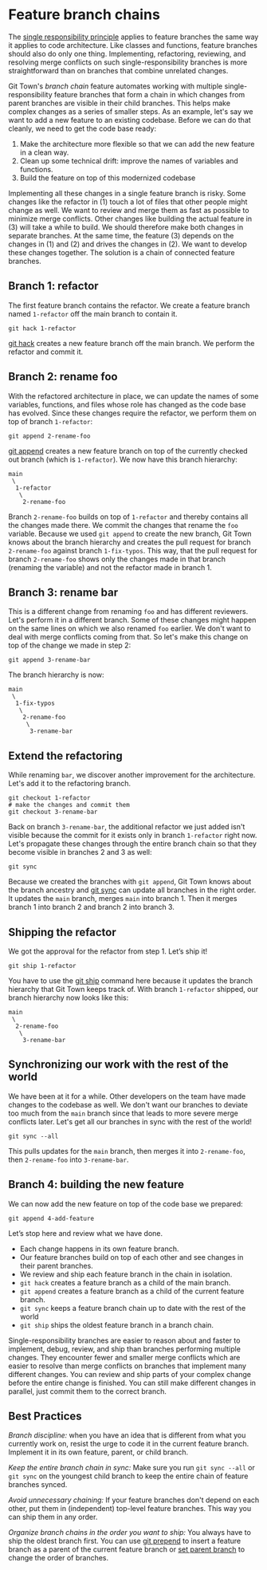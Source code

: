 # Feature branch chains

The
[single responsibility principle](https://en.wikipedia.org/wiki/Single-responsibility_principle)
applies to feature branches the same way it applies to code architecture. Like
classes and functions, feature branches should also do only one thing.
Implementing, refactoring, reviewing, and resolving merge conflicts on such
single-responsibility branches is more straightforward than on branches that
combine unrelated changes.

Git Town's _branch chain_ feature automates working with multiple
single-responsibility feature branches that form a chain in which changes from
parent branches are visible in their child branches. This helps make complex
changes as a series of smaller steps. As an example, let's say we want to add a
new feature to an existing codebase. Before we can do that cleanly, we need to
get the code base ready:

1. Make the architecture more flexible so that we can add the new feature in a
   clean way.
2. Clean up some technical drift: improve the names of variables and functions.
3. Build the feature on top of this modernized codebase

Implementing all these changes in a single feature branch is risky. Some changes
like the refactor in (1) touch a lot of files that other people might change as
well. We want to review and merge them as fast as possible to minimize merge
conflicts. Other changes like building the actual feature in (3) will take a
while to build. We should therefore make both changes in separate branches. At
the same time, the feature (3) depends on the changes in (1) and (2) and drives
the changes in (2). We want to develop these changes together. The solution is a
chain of connected feature branches.

## Branch 1: refactor

The first feature branch contains the refactor. We create a feature branch named
`1-refactor` off the main branch to contain it.

```
git hack 1-refactor
```

[git hack](commands/hack.md) creates a new feature branch off the main branch.
We perform the refactor and commit it.

## Branch 2: rename foo

With the refactored architecture in place, we can update the names of some
variables, functions, and files whose role has changed as the code base has
evolved. Since these changes require the refactor, we perform them on top of
branch `1-refactor`:

```
git append 2-rename-foo
```

[git append](commands/append.md) creates a new feature branch on top of the
currently checked out branch (which is `1-refactor`). We now have this branch
hierarchy:

```
main
 \
  1-refactor
   \
    2-rename-foo
```

Branch `2-rename-foo` builds on top of `1-refactor` and thereby contains all the
changes made there. We commit the changes that rename the `foo` variable.
Because we used `git append` to create the new branch, Git Town knows about the
branch hierarchy and creates the pull request for branch `2-rename-foo` against
branch `1-fix-typos`. This way, that the pull request for branch `2-rename-foo`
shows only the changes made in that branch (renaming the variable) and not the
refactor made in branch 1.

## Branch 3: rename bar

This is a different change from renaming `foo` and has different reviewers.
Let's perform it in a different branch. Some of these changes might happen on
the same lines on which we also renamed `foo` earlier. We don't want to deal
with merge conflicts coming from that. So let's make this change on top of the
change we made in step 2:

```
git append 3-rename-bar
```

The branch hierarchy is now:

```
main
 \
  1-fix-typos
   \
    2-rename-foo
     \
      3-rename-bar
```

## Extend the refactoring

While renaming `bar`, we discover another improvement for the architecture.
Let's add it to the refactoring branch.

```
git checkout 1-refactor
# make the changes and commit them
git checkout 3-rename-bar
```

Back on branch `3-rename-bar`, the additional refactor we just added isn't
visible because the commit for it exists only in branch `1-refactor` right now.
Let's propagate these changes through the entire branch chain so that they
become visible in branches 2 and 3 as well:

```
git sync
```

Because we created the branches with `git append`, Git Town knows about the
branch ancestry and [git sync](commands/sync.md) can update all branches in the
right order. It updates the `main` branch, merges `main` into branch 1. Then it
merges branch 1 into branch 2 and branch 2 into branch 3.

## Shipping the refactor

We got the approval for the refactor from step 1. Let’s ship it!

```
git ship 1-refactor
```

You have to use the [git ship](commands/ship.md) command here because it updates
the branch hierarchy that Git Town keeps track of. With branch `1-refactor`
shipped, our branch hierarchy now looks like this:

```
main
 \
  2-rename-foo
   \
    3-rename-bar
```

## Synchronizing our work with the rest of the world

We have been at it for a while. Other developers on the team have made changes
to the codebase as well. We don't want our branches to deviate too much from the
`main` branch since that leads to more severe merge conflicts later. Let's get
all our branches in sync with the rest of the world!

```
git sync --all
```

This pulls updates for the `main` branch, then merges it into `2-rename-foo`,
then `2-rename-foo` into `3-rename-bar`.

## Branch 4: building the new feature

We can now add the new feature on top of the code base we prepared:

```
git append 4-add-feature
```

Let’s stop here and review what we have done.

- Each change happens in its own feature branch.
- Our feature branches build on top of each other and see changes in their
  parent branches.
- We review and ship each feature branch in the chain in isolation.
- `git hack` creates a feature branch as a child of the main branch.
- `git append` creates a feature branch as a child of the current feature
  branch.
- `git sync` keeps a feature branch chain up to date with the rest of the world
- `git ship` ships the oldest feature branch in a branch chain.

Single-responsibility branches are easier to reason about and faster to
implement, debug, review, and ship than branches performing multiple changes.
They encounter fewer and smaller merge conflicts which are easier to resolve
than merge conflicts on branches that implement many different changes. You can
review and ship parts of your complex change before the entire change is
finished. You can still make different changes in parallel, just commit them to
the correct branch.

## Best Practices

_Branch discipline:_ when you have an idea that is different from what you
currently work on, resist the urge to code it in the current feature branch.
Implement it in its own feature, parent, or child branch.

_Keep the entire branch chain in sync:_ Make sure you run `git sync --all` or
`git sync` on the youngest child branch to keep the entire chain of feature
branches synced.

_Avoid unnecessary chaining:_ If your feature branches don't depend on each
other, put them in (independent) top-level feature branches. This way you can
ship them in any order.

_Organize branch chains in the order you want to ship:_ You always have to ship
the oldest branch first. You can use [git prepend](commands/prepend.md) to
insert a feature branch as a parent of the current feature branch or
[set parent branch](commands/set-parent.md) to change the order of branches.
